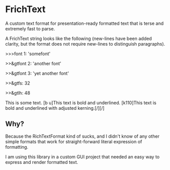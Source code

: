 # FrichText
A custom text format for presentation-ready formatted text that is terse and extremely fast to parse.

A FrichText string looks like the following (new-lines have been added clarity, but the format does not require new-lines to distinguish paragraphs).

&gt;&gt;&gt;font 1: 'somefont'

&gt;&gt;&gtfont 2: 'another font'

&gt;&gt;&gtfont 3: 'yet another font'

&gt;&gt;&gtfs: 32

&gt;&gt;&gtlh: 48

This is some text. [b u]This text is bold and underlined. [k110]This text is bold and underlined with adjusted kerning.[/][/]

## Why?

Because the RichTextFormat kind of sucks, and I didn't know of any other simple formats that work for straight-forward literal expression of formatting.

I am using this library in a custom GUI project that needed an easy way to express and render formatted text.
